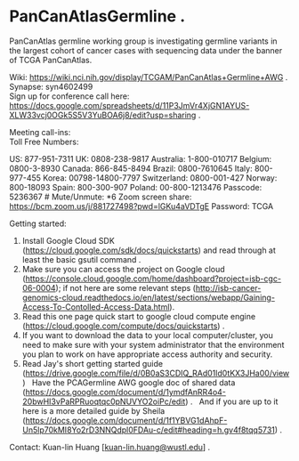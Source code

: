 # PanCanAtlasGermline . 

PanCanAtlas germline working group is investigating germline variants in the largest cohort of cancer cases with sequencing data under the banner of TCGA PanCanAtlas.     

Wiki: https://wiki.nci.nih.gov/display/TCGAM/PanCanAtlas+Germline+AWG . 
Synapse: syn4602499  
Sign up for conference call here: https://docs.google.com/spreadsheets/d/11P3JmVr4XjGN1AYUS-XLW33vcj0OGk5S5V3YuBOA6j8/edit?usp=sharing . 

Meeting call-ins:  
Toll Free Numbers:    

US: 877-951-7311
UK: 0808-238-9817
Australia: 1-800-010717
Belgium: 0800-3-8930
Canada: 866-845-8494
Brazil: 0800-7610645
Italy: 800-977-455
Korea: 00798-14800-7797
Switzerland: 0800-001-427
Norway: 800-18093
Spain:  800-300-907
Poland: 00-800-1213476
Passcode: 5236367 #
Mute/Unmute: *6 
Zoom screen share: https://bcm.zoom.us/j/881727498?pwd=lGKu4aVDTgE 
Password: TCGA

Getting started:  
1) Install Google Cloud SDK (https://cloud.google.com/sdk/docs/quickstarts) and read through at least the basic gsutil command . 
2) Make sure you can access the project on Google cloud (https://console.cloud.google.com/home/dashboard?project=isb-cgc-06-0004); if not here are some relevant steps (http://isb-cancer-genomics-cloud.readthedocs.io/en/latest/sections/webapp/Gaining-Access-To-Contolled-Access-Data.html).  
3) Read this one page quick start to google cloud compute engine (https://cloud.google.com/compute/docs/quickstarts) . 
4) If you want to download the data to your local computer/cluster, you need to make sure with your system administrator that the environment you plan to work on have appropriate access authority and security.  
5) Read Jay's short getting started guide (https://drive.google.com/file/d/0B0aS3CDIQ_RAd01ld0tKX3JHa00/view)
   Have the PCAGermline AWG google doc of shared data (https://docs.google.com/document/d/1ymdfAnRR4o4-20bwHI3vPaRPRuoqtqc0pNUVYO2oiPc/edit) . 
   And if you are up to it here is a more detailed guide by Sheila (https://docs.google.com/document/d/1f1YBVG1dAhpF-Un5lp70kMI8Yo2rD3NNQdpl0FDAu-c/edit#heading=h.gv4f8tqq5731) . 
   
Contact: Kuan-lin Huang [kuan-lin.huang@wustl.edu] . 
